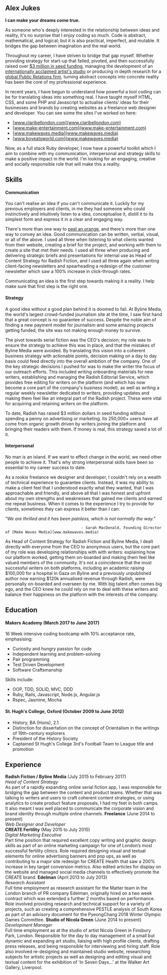 ## Alex Jukes

**I can make your dreams come true.**

As someone who's deeply interested in the relationship between ideas and reality, it's no surprise that I enjoy coding so much. Code is abstract, mathematical, and logical; but it is also practical, imperfect, and mutable. It bridges the gap between imagination and the real world.

Throughout my career, I have striven to bridge that gap myself. Whether providing strategy for start-up that failed, pivoted, and then successfully raised over [$3 million in seed funding](https://techcrunch.com/2017/01/31/radish-seed-funding/), managing the development of an [internationally acclaimed artist's studio](http://www.nicolagreen.com/) or producing in depth research for a [global Public Relations firm](http://www.edelman.com/), turning abstract concepts into concrete reality has been the core of my professional experience.

In recent years, I have begun to understand how powerful a tool coding can be for translating ideas into something real. I have taught myself HTML, CSS, and some PHP and Javascript to actualise clients' ideas for their businesses and brands by creating websites as a freelance web designer and developer. You can see some the sites I've worked on here:

- [www.claribellondon.com](www.claribellondon.com)
- [www.make-entertainment.com](www.make-entertainment.com)
- [www.makewaves.media](www.makewaves.media)
- [www.boyeatsworld.com](www.makewaves.media)

 Now, as a full stack Ruby developer, I now have a powerful toolkit which I aim to combine with my communication, interpersonal and strategy skills to make a positive impact in the world. I'm looking for an engaging, creative and socially responsible role that will make this a reality.

## Skills

#### Communication

You can't realise an idea if you can't communicate it. Luckily for my previous employers and clients, in me they had someone who could instinctively and intuitively listen to a idea, conceptualise it, distill it to its simplest form and express it in a clear and engaging way.

There's more than one way to [peel an orange](http://www.wikihow.com/Peel-an-Orange), and there's more than one way to convey an idea. Good communication can be written, verbal, visual, or all of the above. I used all three when listening to what clients wanted from their website, creating a brief for the project, and working with them to create a site that met their needs. I used all three when producing and delivering strategic briefs and presentations for internal use as Head of Content Strategy for Radish Fiction, and I used all three again when writing client-facing newsletters and spearheading a redesign of the customer newsletter which saw a 100% increase in click-through rates.

Communicating an idea is the first step towards making it a reality. I help make sure that first step is the right one.

#### Strategy

A good idea without a good plan behind it is doomed to fail. At Byline Media, the world's largest crowd-funded journalism site at the time, I saw first hand that a great concept is no guarantee of success. Despite the noble aim of finding a new payment model for journalism and some amazing projects getting funded, the site was not making enough money to survive.

The pivot towards serial fiction was the CEO's decision; my role was to ensure the strategy to achieve this was in place, and that the mistakes of Byline Media were avoided. By translating this vision into a coherent business strategy with actionable points, decision making on a day to day basis could feed directly into the overall ambition of the company. One of the key strategic decisions I pushed for was to make the writer the focus of our outreach efforts. This included writing onboarding materials for new writers, establishing and managing the Radish Editorial Service, which provides free editing for writers on the platform (and which has now become a core part of the company's business model), as well as writing a regular weekly newsletter dedicated to writers, providing updates and making them feel like an integral part of the Radish project. These were vital for acquiring and retaining writers on the platform.

To date, Radish has raised $3 million dollars in seed funding without spending a penny on advertising or marketing. Its 250,000+ users have all come from organic growth driven by writers joining the platform and bringing their readers with them. If money is real, this strategy saved a lot of it.

#### Interpersonal

No man is an island. If we want to effect change in the world, we need other people to achieve it. That's why strong interpersonal skills have been so essential to my career success to date.

As a rookie freelance we designer and developer, I couldn't rely on a wealth of technical experience to guarantee clients. Instead, it was my ability to make a client feel that I understood exactly what they wanted, that I was approachable and friendly, and above all that I was honest and upfront about my own strengths and weaknesses that gained me clients and earned me repeat business. When it comes to the experience I try to provide for clients, sometimes they can express it better than I can:

*"We are thrilled and it has been painless, which is not normally the way."*

                                      - Sarah MacDonald, Founding Director of [Make Waves Media](www.makewaves.media)

As Head of Content Strategy for Radish Fiction and Byline Media, I dealt directly with everyone from the CEO to anonymous users, but the core part of my role was developing relationships with with writers: explaining how our platform worked, getting them on-boarded and making them feel like valued members of the community. It's not a coincidence that the most successful writers on both platforms, including an academic raising $100,000 for a hospital in Gaza on Byline and a previously unpublished author now earning $120k annualised revenue through Radish, were personally on-boarded and overseen by me. With big talent often comes big ego, and the CEO knew he could rely on me to deal with these writers and balance their happiness on the platform with the interests of the company.

## Education

#### Makers Academy (March 2017 to June 2017)

16 Week intensive coding bootcamp with 10% acceptance rate, emphasising:

- Curiosity and hungry passion for code
- Independent learning and problem-solving
- Pair programming
- Test Driven Development
- Software Craftsmanship

Skills include:

- OOP, TDD, SOLID, MVC, DDD
- Ruby, Rails, Javascript, Node.js, Angular.js
- Rspec, Jasmine, Mocha

#### St. Hugh's College, Oxford (October 2009 to June 2012)

- History, BA (Hons), 2.1
- Distinction for dissertation on the concept of Orientalism in the writings of 19th-century explorers
- President of the History Society
- Captained St Hugh's College 3rd's Football Team to League title and promotion


## Experience

**Radish Fiction / Byline Media** (July 2015 to February 2017)    
*Head of Content Strategy*  
As part of a rapidly expanding online serial fiction app, I was responsible for bridging the gap between the content and product teams. Whether that was talking to writers and users to craft coherent content strategies, or using analytics to create product feature proposals, I had my feet in both camps. It also meant I was well placed to communicate the corporate vision and brand identity through multiple online channels.
**Freelance** (June 2014 to present)   
*Web Designer and Developer*  
**CREATE Fertility** (May 2015 to July 2015)   
*Digital Marketing Executive*  
Part time position that required excellent copy writing and graphic design skills as part of an online marketing campaign for one of London’s most successful fertility clinics. Role required designing visual and textual elements for online advertising banners and pop ups, as well as contributing to a major site redesign for CREATE Health that saw a 200% increase in key target conversion metrics. Also edited articles for display on the website and managed social media channels to effectively promote the CREATE brand.
**Edelman** (April 2013 to July 2013)   
*Research Assistant*  
Full time employment as research assistant for the Matter team in the London branch of PR company Edelman, originally hired on a two week contract which was extended a further 2 months based on performance. Role involved providing research and technical support for a variety of projects, such as creating a comprehensive PESTLE analysis of South Korea as part of an advisory document for the PyeongChang 2018 Winter Olympic Games Committee.
**Studio of Nicola Green** (June 2014 to present)   
*Development Manager*  
Full time employment as at the studio of artist Nicola Green in Finsbury Park, London. Responsible for the day to day management of a small but dynamic and expanding art studio, liaising with high profile clients, drafting press releases, and being responsible for interviewing and hiring staff. Role also involved re-designing and maintained studio website, researching subjects for artistic projects as well as designing and editing visual and textual content for the exhibition of 'In Seven Days...' at the Walker Art Gallery, Liverpool.
